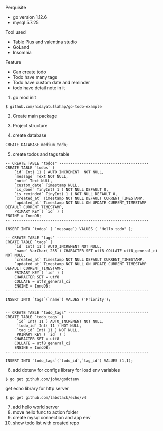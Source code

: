 Perquisite 
- go version 1.12.6 
- mysql 5.7.25

Tool used
- Table Plus and valentina studio
- GoLand
- Insomnia

Feature
- Can create todo
- Todo have many tags
- Todo have custom date and reminder
- todo have detail note in it


1. go mod init
```
$ github.com/hidayatullahap/go-todo-example
```
2. Create main package
3. Project structure

4. create database
```
CREATE DATABASE medium_todo;
```

5. create todos and tags table

```
-- CREATE TABLE "todos" ----------------------------------------
CREATE TABLE `todos` (
	`id` Int( 11 ) AUTO_INCREMENT  NOT NULL,
	`message` Text NOT NULL,
	`note` Text NULL,
	`custom_date` Timestamp NULL,
	`is_done` TinyInt( 1 ) NOT NULL DEFAULT 0,
	`is_reminded` TinyInt( 1 ) NOT NULL DEFAULT 0,
	`created_at` Timestamp NOT NULL DEFAULT CURRENT_TIMESTAMP,
	`updated_at` Timestamp NOT NULL ON UPDATE CURRENT_TIMESTAMP DEFAULT CURRENT_TIMESTAMP,
	PRIMARY KEY ( `id` ) )
ENGINE = InnoDB;
-- -------------------------------------------------------------

INSERT INTO `todos` ( `message`) VALUES ( "Hello todo" );

-- CREATE TABLE "tags" -----------------------------------------
CREATE TABLE `tags` (
    `id` Int( 11 ) AUTO_INCREMENT NOT NULL,
    `name` VarChar( 255 ) CHARACTER SET utf8 COLLATE utf8_general_ci NOT NULL,
    `created_at` Timestamp NOT NULL DEFAULT CURRENT_TIMESTAMP,
    `updated_at` Timestamp NOT NULL ON UPDATE CURRENT_TIMESTAMP DEFAULT CURRENT_TIMESTAMP,
    PRIMARY KEY ( `id` ) )
    CHARACTER SET = utf8
    COLLATE = utf8_general_ci
    ENGINE = InnoDB;
-- -------------------------------------------------------------

INSERT INTO `tags`(`name`) VALUES ('Priority');


-- CREATE TABLE "todo_tags" ------------------------------------
CREATE TABLE `todo_tags` (
     `id` Int( 11 ) AUTO_INCREMENT NOT NULL,
     `todo_id` Int( 11 ) NOT NULL,
     `tag_id` Int( 11 ) NOT NULL,
     PRIMARY KEY ( `id` ) )
    CHARACTER SET = utf8
    COLLATE = utf8_general_ci
    ENGINE = InnoDB;
-- -------------------------------------------------------------

INSERT INTO `todo_tags`(`todo_id`,`tag_id`) VALUES (1,1);
```

6. add dotenv for configs
library for load env variables
```
$ go get github.com/joho/godotenv
```
get echo library for http server
```
$ go get github.com/labstack/echo/v4
```

7. add hello world server
8. move hello func to action folder
9. create mysql connection and app env
9. show todo list with created repo